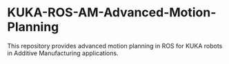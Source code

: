# KUKA-ROS-AM-Advanced-Motion-Planning
 This repository provides advanced motion planning in ROS for KUKA robots in Additive Manufacturing applications.

